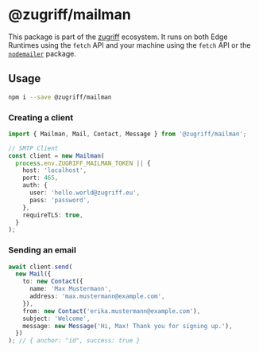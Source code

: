 # @zugriff/mailman

This package is part of the [zugriff](https://zugriff.eu) ecosystem. It runs on both Edge Runtimes using the `fetch` API and your machine using the `fetch` API or the [`nodemailer`](https://www.npmjs.com/package/nodemailer) package.

## Usage

```zsh
npm i --save @zugriff/mailman
```

### Creating a client

```ts
import { Mailman, Mail, Contact, Message } from '@zugriff/mailman';

// SMTP Client
const client = new Mailman(
  process.env.ZUGRIFF_MAILMAN_TOKEN || {
    host: 'localhost',
    port: 465,
    auth: {
      user: 'hello.world@zugriff.eu',
      pass: 'password',
    },
    requireTLS: true,
  }
);
```

### Sending an email

```ts
await client.send(
  new Mail({
    to: new Contact({
      name: 'Max Mustermann',
      address: 'max.mustermann@example.com',
    }),
    from: new Contact('erika.mustermann@example.com'),
    subject: 'Welcome',
    message: new Message('Hi, Max! Thank you for signing up.'),
  })
); // { anchor: "id", success: true }
```
